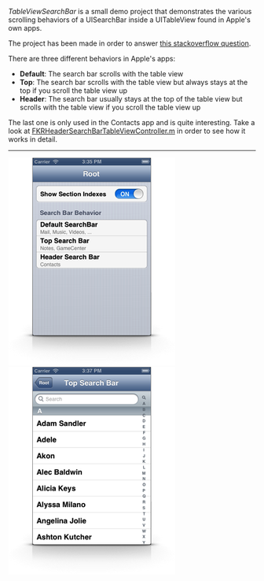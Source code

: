 *TableViewSearchBar* is a small demo project that demonstrates the various scrolling behaviors of a UISearchBar inside a UITableView found in Apple's own apps.

The project has been made in order to answer [this stackoverflow question](http://stackoverflow.com/questions/14759506/ios-native-contacts-app-sticky-search-bar-and-section-header-behavior "iOS native Contacts App: sticky search bar and section header behavior").

There are three different behaviors in Apple's apps:

- **Default**: The search bar scrolls with the table view
- **Top**: The search bar scrolls with the table view but always stays at the top if you scroll the table view up
- **Header**: The search bar usually stays at the top of the table view but scrolls with the table view if you scroll the table view up

The last one is only used in the Contacts app and is quite interesting. Take a look at [FKRHeaderSearchBarTableViewController.m](TableViewSearchBar/FKRHeaderSearchBarTableViewController.m "FKRHeaderSearchBarTableViewController.m") in order to see how it works in detail.

- - -

![Screenshot](screenshot.png "Screenshot")
![Screenshot Search](screenshot-search.png "Screenshot Search")